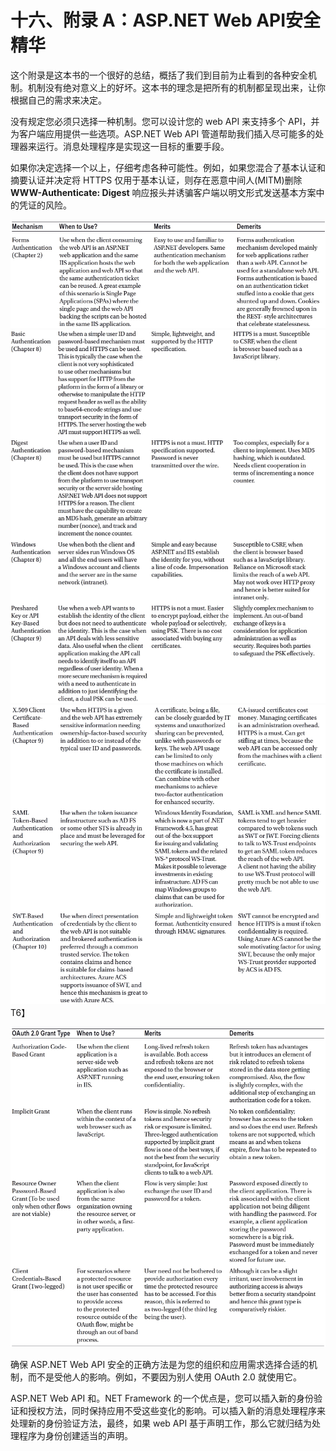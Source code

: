 # 十六、附录 A：ASP.NET Web API安全精华

这个附录是这本书的一个很好的总结，概括了我们到目前为止看到的各种安全机制。机制没有绝对意义上的好坏。这本书的理念是把所有的机制都呈现出来，让你根据自己的需求来决定。

没有规定您必须只选择一种机制。您可以设计您的 web API 来支持多个 API，并为客户端应用提供一些选项。ASP.NET Web API 管道帮助我们插入尽可能多的处理器来运行。消息处理程序是实现这一目标的重要手段。

如果你决定选择一个以上，仔细考虑各种可能性。例如，如果您混合了基本认证和摘要认证并决定将 HTTPS 仅用于基本认证，则存在恶意中间人(MITM)删除 **WWW-Authenticate: Digest** 响应报头并诱骗客户端以明文形式发送基本方案中的凭证的风险。

![image](img/TableA-1.jpg)
![image](img/TableA-1a.jpg)
![image](img/TableA-1b.jpg)
T6】

![image](img/TableA-2.jpg)

确保 ASP.NET Web API 安全的正确方法是为您的组织和应用需求选择合适的机制，而不是受他人的影响。例如，不要因为别人使用 OAuth 2.0 就使用它。

ASP.NET Web API 和。NET Framework 的一个优点是，您可以插入新的身份验证和授权方法，同时保持应用不受这些变化的影响。可以插入新的消息处理程序来处理新的身份验证方法，最终，如果 web API 基于声明工作，那么它就归结为处理程序为身份创建适当的声明。